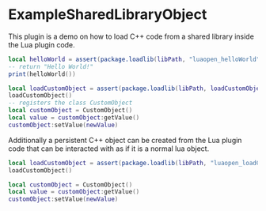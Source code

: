 # ExampleSharedLibraryObject

This plugin is a demo on how to load C++ code from a shared library inside the Lua plugin code.

```lua
local helloWorld = assert(package.loadlib(libPath, "luaopen_helloWorld"))
-- return "Hello World!"
print(helloWorld())

local loadCustomObject = assert(package.loadlib(libPath, loadCustomObjectC))
loadCustomObject()
-- registers the class CustomObject
local customObject = CustomObject()
local value = customObject:getValue()
customObject:setValue(newValue)
```

Additionally a persistent C++ object can be created from the Lua plugin code that can be interacted with as if it is a normal lua object.

```lua
local loadCustomObject = assert(package.loadlib(libPath, "luaopen_loadCustomObject"))
loadCustomObject()

local customObject = CustomObject()
local value = customObject:getValue()
customObject:setValue(newValue)
```

